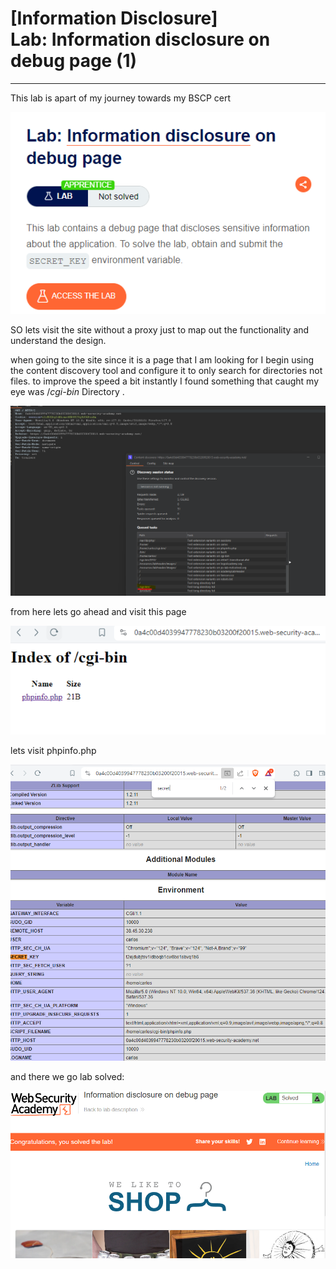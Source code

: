 # [Information Disclosure] Lab: Information disclosure on debug page (1)

---

This lab is apart of my journey towards my BSCP cert 

![Untitled](%5BInformation%20Disclosure%5D%20Lab%20Information%20disclosur%20bf226e613e614b4bb6ee2da2321336f2/Untitled.png)

SO lets visit the site without a proxy just to map out the functionality and understand the design. 

when going to the site since it is a page that I am looking for I begin using the content discovery tool and configure it to only search for directories not files. to improve the speed a bit instantly I found something that caught my eye was /*cgi-bin* Directory . 

![Untitled](%5BInformation%20Disclosure%5D%20Lab%20Information%20disclosur%20bf226e613e614b4bb6ee2da2321336f2/Untitled%201.png)

from here lets go ahead and visit this page 

![Untitled](%5BInformation%20Disclosure%5D%20Lab%20Information%20disclosur%20bf226e613e614b4bb6ee2da2321336f2/Untitled%202.png)

lets visit phpinfo.php 

![Untitled](%5BInformation%20Disclosure%5D%20Lab%20Information%20disclosur%20bf226e613e614b4bb6ee2da2321336f2/Untitled%203.png)

and there we go lab solved: 

![Untitled](%5BInformation%20Disclosure%5D%20Lab%20Information%20disclosur%20bf226e613e614b4bb6ee2da2321336f2/Untitled%204.png)
